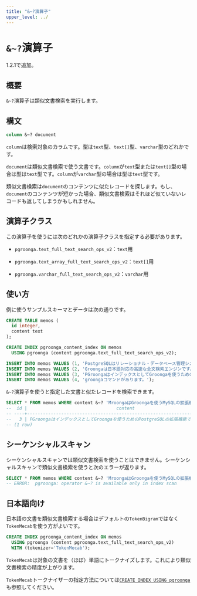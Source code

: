 ```yaml
---
title: "&~?演算子"
upper_level: ../
---
```


# `&~?`演算子

1.2.1で追加。

## 概要

`&~?`演算子は類似文書検索を実行します。

## 構文

```sql
column &~? document
```

`column`は検索対象のカラムです。型は`text`型、`text[]`型、`varchar`型のどれかです。

`document`は類似文書検索で使う文書です。`column`が`text`型または`text[]`型の場合は型は`text`型です。`column`が`varchar`型の場合は型は`text`型です。

類似文書検索は`document`のコンテンツに似たレコードを探します。もし、`document`のコンテンツが短かった場合、類似文書検索はそれほど似ていないレコードも返してしまうかもしれません。

## 演算子クラス

この演算子を使うには次のどれかの演算子クラスを指定する必要があります。

  * `pgroonga.text_full_text_search_ops_v2`：`text`用

  * `pgroonga.text_array_full_text_search_ops_v2`：`text[]`用

  * `pgroonga.varchar_full_text_search_ops_v2`：`varchar`用

## 使い方

例に使うサンプルスキーマとデータは次の通りです。

```sql
CREATE TABLE memos (
  id integer,
  content text
);

CREATE INDEX pgroonga_content_index ON memos
  USING pgroonga (content pgroonga.text_full_text_search_ops_v2);
```

```sql
INSERT INTO memos VALUES (1, 'PostgreSQLはリレーショナル・データベース管理システムです。');
INSERT INTO memos VALUES (2, 'Groongaは日本語対応の高速な全文検索エンジンです。');
INSERT INTO memos VALUES (3, 'PGroongaはインデックスとしてGroongaを使うためのPostgreSQLの拡張機能です。');
INSERT INTO memos VALUES (4, 'groongaコマンドがあります。');
```

`&~?`演算子を使うと指定した文書と似たレコードを検索できます。

```sql
SELECT * FROM memos WHERE content &~? 'MroongaはGroongaを使うMySQLの拡張機能です。';
--  id |                                  content                                  
-- ----+---------------------------------------------------------------------------
--   3 | PGroongaはインデックスとしてGroongaを使うためのPostgreSQLの拡張機能です。
-- (1 row)
```

## シーケンシャルスキャン

シーケンシャルスキャンでは類似文書検索を使うことはできません。シーケンシャルスキャンで類似文書検索を使うと次のエラーが返ります。

```sql
SELECT * FROM memos WHERE content &~? 'MroongaはGroongaを使うMySQLの拡張機能です。';
-- ERROR:  pgroonga: operator &~? is available only in index scan
```

## 日本語向け

日本語の文書を類似文書検索する場合はデフォルトの`TokenBigram`ではなく`TokenMecab`を使う方がよいです。

```sql
CREATE INDEX pgroonga_content_index ON memos
  USING pgroonga (content pgroonga.text_full_text_search_ops_v2)
  WITH (tokenizer='TokenMecab');
```

`TokenMecab`は対象の文書を（ほぼ）単語にトークナイズします。これにより類似文書検索の精度が上がります。

`TokenMecab`トークナイザーの指定方法については[`CREATE INDEX USING pgroonga`][create-index-using-pgroonga]も参照してください。

[create-index-using-pgroonga]:../create-index-using-pgroonga.html
